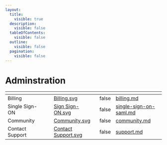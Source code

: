```yaml
---
layout:
  title:
    visible: true
  description:
    visible: false
  tableOfContents:
    visible: false
  outline:
    visible: false
  pagination:
    visible: false
---
```


# Adminstration



<table data-card-size="large" data-view="cards"><thead><tr><th></th><th data-hidden></th><th data-hidden></th><th data-hidden data-card-cover data-type="files"></th><th data-hidden data-type="checkbox"></th><th data-hidden data-card-target data-type="content-ref"></th></tr></thead><tbody><tr><td>Billing</td><td></td><td></td><td><a href="../.gitbook/assets/Billing.svg">Billing.svg</a></td><td>false</td><td><a href="billing.md">billing.md</a></td></tr><tr><td>Single Sign-ON</td><td></td><td></td><td><a href="../.gitbook/assets/Sign Sign-ON.svg">Sign Sign-ON.svg</a></td><td>false</td><td><a href="single-sign-on-saml.md">single-sign-on-saml.md</a></td></tr><tr><td>Community</td><td></td><td></td><td><a href="../.gitbook/assets/Community.svg">Community.svg</a></td><td>false</td><td><a href="community.md">community.md</a></td></tr><tr><td>Contact Support</td><td></td><td></td><td><a href="../.gitbook/assets/Contact Support.svg">Contact Support.svg</a></td><td>false</td><td><a href="support.md">support.md</a></td></tr></tbody></table>
